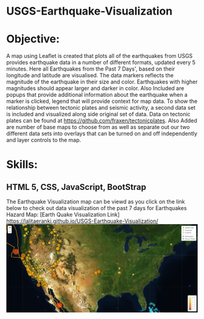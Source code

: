 # USGS-Earthquake-Visualization
# Objective: 
 A map using Leaflet  is created that plots all of the earthquakes from USGS provides earthquake data in a number of different formats, updated every 5 minutes. Here all Earthquakes from the Past 7 Days', based on their longitude and latitude are visualised.
The data markers reflects the magnitude of the earthquake in their size and color. Earthquakes with higher magnitudes should appear larger and darker in color.
Also Included are  popups that provide additional information about the earthquake when a marker is clicked, legend that will provide context for  map data.
To show the relationship between tectonic plates and seismic activity, a second data set is included and visualized along side original set of data. Data on tectonic plates can be found at https://github.com/fraxen/tectonicplates.
Also Added are number of base maps to choose from as well as separate out our two different data sets into overlays that can be turned on and off independently and layer controls to the map.

# Skills:
## HTML 5, CSS, JavaScript, BootStrap


The Earthquake Visualization map can be viewd as you click on the link below to check out data visualization of the past 7 days for Earthquakes Hazard Map:
[Earth Quake Visualization Link] https://lalitaeranki.github.io/USGS-Earthquake-Visualization/
![alt text](https://github.com/Lalitaeranki/USGS-Earthquake-Visualization/blob/master/earthquake_visualization.png)
